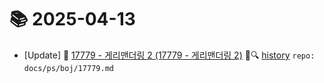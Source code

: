 # 📚 2025-04-13
- [Update] 📙 [17779 - 게리맨더링 2 (17779 - 게리맨더링 2)](https://til.qriosity.dev/featured/ps/boj/17779) 📃🔍 [history](https://github.com/Queue-ri/TIL/commits/main/docs/ps/boj/17779.md?since=2025-04-13T00:00:00Z&until=2025-04-13T23:59:59Z) `repo: docs/ps/boj/17779.md`
